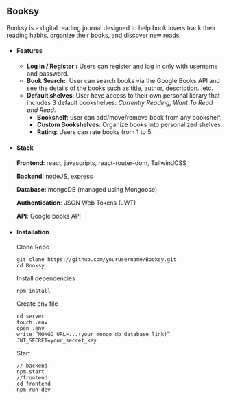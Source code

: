 ## Booksy

Booksy is a digital reading journal designed to help book lovers track their reading habits, organize their books, and discover new reads.


- #### Features

  - **Log in / Register :** Users can register and log in only with username and password.
  - **Book Search:**: User can search books via the Google Books API and see the details of the books such as title, author, description...etc.
  - **Default shelves**: User have access to their own personal library that includes 3 default bookshelves: *Currently Reading, Want To Read and Read*.
    - **Bookshelf**: user can add/move/remove book from any bookshelf.
    - **Custom Bookshelves**: Organize books into personalized shelves.
    - **Rating**: Users can rate books from 1 to 5.

- #### Stack

  **Frontend**: react, javascripts, react-router-dom, TailwindCSS 

  **Backend**: nodeJS, express

  **Database**: mongoDB (managed using Mongoose)

  **Authentication**: JSON Web Tokens (JWT)

  **API**: Google books API 

  

- #### Installation 

  Clone Repo

  ```
  git clone https://github.com/yourusername/Booksy.git
  cd Booksy
  ```
  Install dependencies

  ```
  npm install
  ```
  
  Create env file
  
  ```
  cd server
  touch .env
  open .env
  write “MONGO_URL=...(your mongo db database link)”
  JWT_SECRET=your_secret_key
  ```
    
  Start 
  
  ```
  // backend
  npm start
  //frontend
  cd frontend
  npm run dev
  ```
  
  
  
